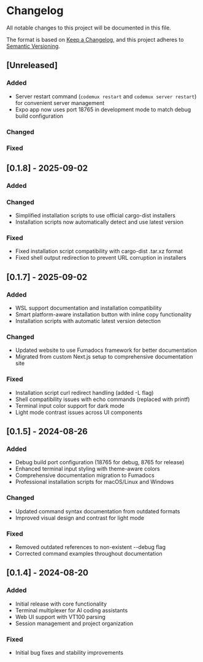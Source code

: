 # Changelog

All notable changes to this project will be documented in this file.

The format is based on [Keep a Changelog](https://keepachangelog.com/en/1.0.0/),
and this project adheres to [Semantic Versioning](https://semver.org/spec/v2.0.0.html).

## [Unreleased]

### Added
- Server restart command (`codemux restart` and `codemux server restart`) for convenient server management
- Expo app now uses port 18765 in development mode to match debug build configuration

### Changed

### Fixed


## [0.1.8] - 2025-09-02

### Added

### Changed
- Simplified installation scripts to use official cargo-dist installers
- Installation scripts now automatically detect and use latest version

### Fixed
- Fixed installation script compatibility with cargo-dist .tar.xz format
- Fixed shell output redirection to prevent URL corruption in installers


## [0.1.7] - 2025-09-02

### Added
- WSL support documentation and installation compatibility
- Smart platform-aware installation button with inline copy functionality
- Installation scripts with automatic latest version detection

### Changed
- Updated website to use Fumadocs framework for better documentation
- Migrated from custom Next.js setup to comprehensive documentation site

### Fixed
- Installation script curl redirect handling (added -L flag)
- Shell compatibility issues with echo commands (replaced with printf)
- Terminal input color support for dark mode
- Light mode contrast issues across UI components

## [0.1.5] - 2024-08-26

### Added
- Debug build port configuration (18765 for debug, 8765 for release)
- Enhanced terminal input styling with theme-aware colors
- Comprehensive documentation migration to Fumadocs
- Professional installation scripts for macOS/Linux and Windows

### Changed
- Updated command syntax documentation from outdated formats
- Improved visual design and contrast for light mode

### Fixed
- Removed outdated references to non-existent --debug flag
- Corrected command examples throughout documentation

## [0.1.4] - 2024-08-20

### Added
- Initial release with core functionality
- Terminal multiplexer for AI coding assistants
- Web UI support with VT100 parsing
- Session management and project organization

### Fixed
- Initial bug fixes and stability improvements